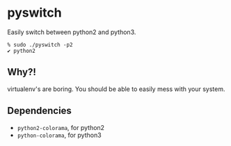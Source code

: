 # pyswitch

Easily switch between python2 and python3.

```
% sudo ./pyswitch -p2
✔️ python2
```

## Why?!
virtualenv's are boring. You should be able to easily mess
with your system.

## Dependencies
+ `python2-colorama`, for python2
+ `python-colorama`, for python3
